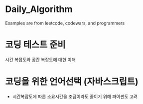 # Daily_Algorithm

Examples are from leetcode, codewars, and programmers

# 코딩 테스트 준비

시간 복잡도와 공간 복잡도에 대한 이해

# 코딩을 위한 언어선택 (자바스크립트)
- 시간복잡도에 따른 소요시간을 조금이라도 줄이기 위해 파이썬도 고려
